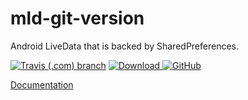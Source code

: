 # mld-git-version

Android LiveData that is backed by SharedPreferences.


[![Travis (.com) branch](https://img.shields.io/travis/com/moonlitdoor/mld-shared-preference-live-data/master.svg?style=for-the-badge)](https://travis-ci.com/moonlitdoor/mld-shared-preference-live-data)
[ ![Download](https://api.bintray.com/packages/moonlitdoor/maven/com.moonlitdoor.shared-preference-live-data/images/download.svg?style=for-the-badge) ](https://bintray.com/moonlitdoor/maven/com.moonlitdoor.shared-preference-live-data/_latestVersion)
[![GitHub](https://img.shields.io/github/license/mashape/apistatus.svg?style=for-the-badge)](https://opensource.org/licenses/MIT)

[Documentation](https://moonlitdoor.github.io/mld-shared-preference-live-data/shared-preference-live-data/)
